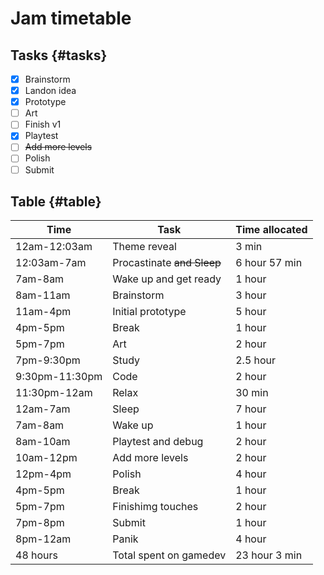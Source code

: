 # Jam timetable

## Tasks {#tasks}
- [x] Brainstorm 
- [x] Landon idea
- [x] Prototype
- [ ] Art
- [ ] Finish v1
- [x] Playtest
- [ ] ~~Add more levels~~
- [ ] Polish
- [ ] Submit

## Table {#table}
| Time | Task | Time allocated |
| ------ | ------ | -------------- |
| 12am-12:03am | Theme reveal | 3 min |
| 12:03am-7am | Procastinate ~~and Sleep~~ | 6 hour 57 min |
| 7am-8am | Wake up and get ready | 1 hour |
| 8am-11am | Brainstorm | 3 hour |
| 11am-4pm | Initial prototype | 5 hour |
| 4pm-5pm | Break | 1 hour |
| 5pm-7pm | Art | 2 hour |
| 7pm-9:30pm | Study | 2.5 hour |
| 9:30pm-11:30pm | Code | 2 hour |
| 11:30pm-12am | Relax | 30 min |  
| 12am-7am | Sleep | 7 hour |
| 7am-8am | Wake up | 1 hour |
| 8am-10am | Playtest and debug | 2 hour |
| 10am-12pm | Add more levels | 2 hour |
| 12pm-4pm | Polish | 4 hour |
| 4pm-5pm | Break | 1 hour |
| 5pm-7pm | Finishimg touches | 2 hour |
| 7pm-8pm | Submit | 1 hour |
| 8pm-12am | Panik | 4 hour |
| 48 hours | Total spent on gamedev | 23 hour 3 min |